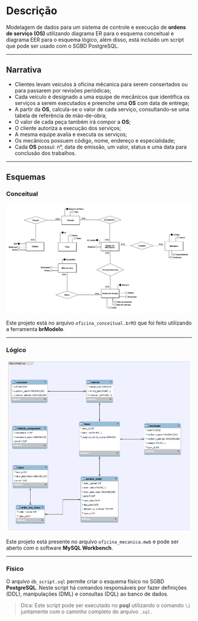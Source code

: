 # Descrição

Modelagem de dados para um sistema de controle e execução de **ordens de serviço (OS)** utilizando diagrama ER para o esquema conceitual e diagrama EER para o esquema lógico, além disso, está incluído um script que pode ser usado com o SGBD PostgreSQL.

---

## Narrativa

- Clientes levam veículos à oficina mêcanica para serem consertados ou para passarem por revisões periódicas;
- Cada veículo é designado a uma equipe de mecânicos que identifica os serviços a serem executados e preenche uma **OS** com data de entrega;
- A partir da **OS**, calcula-se o valor de cada serviço, consultando-se uma tabela de referência de mão-de-obra;
- O valor de cada peça também irá compor a **OS**;
- O cliente autoriza a execução dos serviços;
- A mesma equipe avalia e executa os serviços;
- Os mecânicos possuem código, nome, endereço e especialidade;
- Cada **OS** possui: n°, data de emissão, um valor, status e uma data para conclusão dos trabalhos.

---

## Esquemas

### Conceitual

![Esquema Conceitual](esquema_conceitual_oficina.png "Esquema Conceitual")

Este projeto está no arquivo `oficina_conceitual.brM3` que foi feito utilizando a ferramenta **brModelo**.

---

### Lógico

![Esquema Lógico](esquema_logico_oficina.png "Esquema Lógico")

Este projeto está presente no arquivo `oficina_mecanica.mwb` e pode ser aberto com o software **MySQL Workbench**.

---

### Físico

O arquivo `db_script.sql` permite criar o esquema físico no SGBD **PostgreSQL**. Neste script há comandos responsáveis por fazer definições (DDL), manipulações (DML) e consultas (DQL) ao banco de dados.

> Dica: Este script pode ser executado no **psql** utilizando o comando `\i` juntamente com o caminho completo do arquivo `.sql`.
